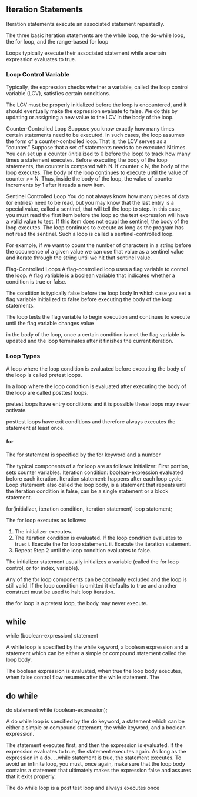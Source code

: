 ## Iteration Statements
Iteration statements execute an associated statement repeatedly.

The three basic iteration statements are the while loop, the do-while loop, the for loop, and the range-based for loop

Loops typically execute their associated statement while a certain expression evaluates to true.

### Loop Control Variable
Typically, the expression checks whether a variable, called the loop control variable (LCV), satisfies certain conditions.

The LCV must be properly initialized before the loop is encountered, and it should eventually make the expression evaluate to false. We do this by updating or assigning a new value to the LCV in the body of the loop.

Counter-Controlled Loop
Suppose you know exactly how many times certain statements need to be executed. In such cases, the loop assumes the form of a counter-controlled loop. That is, the LCV serves as a “counter.” Suppose that a set of statements needs to be executed N times. You can set up a counter (initialized to 0 before the loop) to track how many times a statement executes. Before executing the body of the loop statements, the counter is compared with N. If counter < N, the body of the loop executes. The body of the loop continues to execute until the value of counter >= N. Thus, inside the body of the loop, the value of counter increments by 1 after it reads a new item.



Sentinel Controlled Loop
You do not always know how many pieces of data (or entries) need to be read, but you may know that the last entry is a special value, called a sentinel, that will tell the loop to stop. In this case, you must read the first item before the loop so the test expression will have a valid value to test. If this item does not equal the sentinel, the body of the loop executes. The loop continues to execute as long as the program has not read the sentinel. Such a loop is called a sentinel-controlled loop.

For example, if we want to count the number of characters in a string before the occurrence of a given value we can use that value as a sentinel value and iterate through the string until we hit that sentinel value.



Flag-Controlled Loops
A flag-controlled loop uses a flag variable to control the loop. A flag variable is a boolean variable that indicates whether a condition is true or false.

The condition is typically false before the loop body
In which case you set a flag variable initialized to false before executing the body of the loop statements.

The loop tests the flag variable to begin execution and continues to execute until the flag variable changes value

in the body of the loop, once a certain condition is met the flag variable is updated and the loop terminates after it finishes the current iteration.




### Loop Types
A loop where the loop condition is evaluated before executing the body of the loop is called pretest loops.

In a loop where the loop condition is evaluated after executing the body of the loop are called posttest loops.

pretest loops have entry conditions and it is possible these loops may never activate.

posttest loops have exit conditions and therefore always executes the statement at least once.

#### for
The for statement is specified by the for keyword and a number

The typical components of a for loop are as follows:
  Initializer: First portion, sets counter variables.
  Iteration condition: boolean-expression evaluated before each iteration.
  Iteration statement: happens after each loop cycle.
  Loop statement: also called the loop body, is a statement that repeats until the iteration condition is false, can be a single statement or a block statement.

for(initializer, iteration condition, iteration statement)
  loop statement;

The for loop executes as follows:
1. The initializer executes.
2. The iteration condition is evaluated. If the loop condition evaluates to true:
  i. Execute the for loop statement.
  ii. Execute the iteration statement.
3. Repeat Step 2 until the loop condition evaluates to false.

The initializer statement usually initializes a variable (called the for loop control, or for index, variable).

Any of the for loop components can be optionally excluded and the loop is still valid. If the loop condition is omitted it defaults to true and another construct must be used to halt loop iteration.

the for loop is a pretest loop, the body may never execute.

## while
while (boolean-expression)
  statement

A while loop is specified by the while keyword, a boolean expression and a statement which can be either a simple or compound statement called the loop body.

The boolean expression is evaluated, when true the loop body executes, when false control flow resumes after the while statement. The

## do while
do
  statement
while (boolean-expression);

A do while loop is specified by the do keyword, a statement which can be either a simple or compound statement, the while keyword, and a boolean expression.


The statement executes first, and then the expression is evaluated. If the expression evaluates to true, the statement executes again. As long as the expression in a do. . .while statement is true, the statement executes. To avoid an infinite loop, you must, once again, make sure that the loop body contains a statement that ultimately makes the expression false and assures that it exits properly.

The do while loop is a post test loop and always executes once
